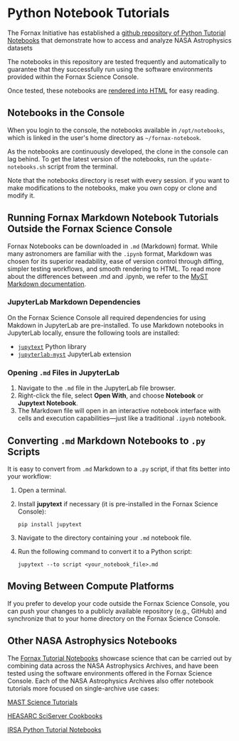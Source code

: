 # Python Notebook Tutorials

The Fornax Initiative has established a [github repository of Python Tutorial Notebooks](https://github.com/nasa-fornax/fornax-demo-notebooks/tree/main) that demonstrate how to access and analyze NASA Astrophysics datasets

The notebooks in this repository are tested frequently and automatically to guarantee that they successfully run using the software environments provided within the Fornax Science Console.

Once tested, these notebooks are [rendered into HTML](https://nasa-fornax.github.io/fornax-demo-notebooks/) for easy reading.

## Notebooks in the Console

When you login to the console, the notebooks available in `/opt/notebooks`, which is linked in the user's home directory as `~/fornax-notebook`.

As the notebooks are continuously developed, the clone in the console can lag behind.
To get the latest version of the notebooks, run the `update-notebooks.sh` script from the terminal.

Note that the notebooks directory is reset with every session.
if you want to make modifications to the notebooks, make you own copy or clone and modify it.

## Running Fornax Markdown Notebook Tutorials Outside the Fornax Science Console

Fornax Notebooks can be downloaded in `.md` (Markdown) format.
While many astronomers are familiar with the `.ipynb` format, Markdown was chosen for its superior readability, ease of version control through diffing, simpler testing workflows, and smooth rendering to HTML.
To read more about the differences between .md and .ipynb, we refer to the [MyST Markdown documentation](https://mystmd.org/guide/md-vs-ipynb).

### JupyterLab Markdown Dependencies

On the Fornax Science Console all required dependencies for using Makdown in JupyterLab are pre-installed.
To use Markdown notebooks in JupyterLab locally, ensure the following tools are installed:

-   [`jupytext`](https://github.com/mwouts/jupytext) Python library
-   [`jupyterlab-myst`](https://github.com/executablebooks/jupyterlab-myst) JupyterLab extension

### Opening `.md` Files in JupyterLab

1.  Navigate to the `.md` file in the JupyterLab file browser.
2.  Right-click the file, select **Open With**, and choose **Notebook** or **Jupytext Notebook**.
3.  The Markdown file will open in an interactive notebook interface with cells and execution capabilities—just like a traditional `.ipynb` notebook.

## Converting `.md` Markdown Notebooks to `.py` Scripts

It is easy to convert from `.md` Markdown to a `.py` script, if that fits better into your workflow:

1.  Open a terminal.
2.  Install **jupytext** if necessary (it is pre-installed in the Fornax Science Console):

    ```pip install jupytext```

3.  Navigate to the directory containing your `.md` notebook file.
4.  Run the following command to convert it to a Python script:

    ```jupytext --to script <your_notebook_file>.md```

## Moving Between Compute Platforms

If you prefer to develop your code outside the Fornax Science Console, you can push your changes to a publicly available repository (e.g., GitHub) and synchronize that to your home directory on the Fornax Science Console.

## Other NASA Astrophysics Notebooks

The [Fornax Tutorial Notebooks](https://nasa-fornax.github.io/fornax-demo-notebooks/) showcase science that can be carried out by combining data across the NASA Astrophysics Archives, and have been tested using the software environments offered in the Fornax Science Console.
Each of the NASA Astrophysics Archives also offer notebook tutorials more focused on single-archive use cases:

[MAST Science Tutorials](https://github.com/spacetelescope/tike_content/blob/main/markdown/science-examples.md)

[HEASARC SciServer Cookbooks](https://github.com/HEASARC/sciserver_cookbooks/blob/main/README.md)

[IRSA Python Tutorial Notebooks](https://caltech-ipac.github.io/irsa-tutorials/)
